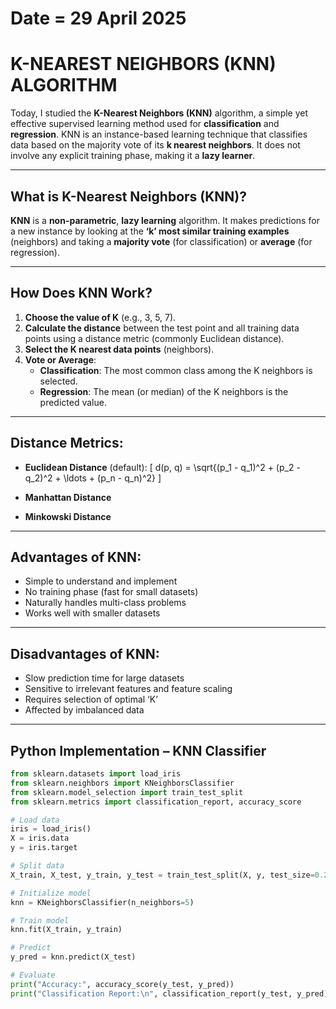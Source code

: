 # Date = 29 April 2025  
# K-NEAREST NEIGHBORS (KNN) ALGORITHM

Today, I studied the **K-Nearest Neighbors (KNN)** algorithm, a simple yet effective supervised learning method used for **classification** and **regression**. KNN is an instance-based learning technique that classifies data based on the majority vote of its **k nearest neighbors**. It does not involve any explicit training phase, making it a **lazy learner**.

---

## What is K-Nearest Neighbors (KNN)?

**KNN** is a **non-parametric**, **lazy learning** algorithm. It makes predictions for a new instance by looking at the **‘k’ most similar training examples** (neighbors) and taking a **majority vote** (for classification) or **average** (for regression).

---

## How Does KNN Work?

1. **Choose the value of K** (e.g., 3, 5, 7).  
2. **Calculate the distance** between the test point and all training data points using a distance metric (commonly Euclidean distance).
3. **Select the K nearest data points** (neighbors).
4. **Vote or Average**:
   - **Classification**: The most common class among the K neighbors is selected.
   - **Regression**: The mean (or median) of the K neighbors is the predicted value.

---

## Distance Metrics:

- **Euclidean Distance** (default):
  \[
  d(p, q) = \sqrt{(p_1 - q_1)^2 + (p_2 - q_2)^2 + \ldots + (p_n - q_n)^2}
  \]

- **Manhattan Distance**  
- **Minkowski Distance**

---

## Advantages of KNN:

- Simple to understand and implement  
- No training phase (fast for small datasets)  
- Naturally handles multi-class problems  
- Works well with smaller datasets

---

## Disadvantages of KNN:

- Slow prediction time for large datasets  
- Sensitive to irrelevant features and feature scaling  
- Requires selection of optimal ‘K’  
- Affected by imbalanced data

---

## Python Implementation – KNN Classifier

```python
from sklearn.datasets import load_iris
from sklearn.neighbors import KNeighborsClassifier
from sklearn.model_selection import train_test_split
from sklearn.metrics import classification_report, accuracy_score

# Load data
iris = load_iris()
X = iris.data
y = iris.target

# Split data
X_train, X_test, y_train, y_test = train_test_split(X, y, test_size=0.2, random_state=42)

# Initialize model
knn = KNeighborsClassifier(n_neighbors=5)

# Train model
knn.fit(X_train, y_train)

# Predict
y_pred = knn.predict(X_test)

# Evaluate
print("Accuracy:", accuracy_score(y_test, y_pred))
print("Classification Report:\n", classification_report(y_test, y_pred))
